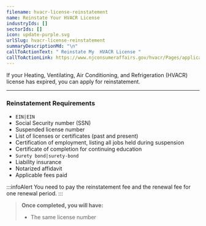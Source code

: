 ```yaml
---
filename: hvacr-license-reinstatement
name: Reinstate Your HVACR License
industryIds: []
sectorIds: []
icon: update-purple.svg
urlSlug: hvacr-license-reinstatement
summaryDescriptionMd: "\n"
callToActionText: " Reinstate My  HVACR License "
callToActionLink: https://www.njconsumeraffairs.gov/hvacr/Pages/applications.aspx
---
```

If your Heating, Ventilating, Air Conditioning, and Refrigeration (HVACR) license has expired, you can apply for reinstatement.
___

### Reinstatement Requirements

*  `EIN|EIN` 
* Social Security number (SSN)
* Suspended license number
* List of licenses or certificates (past and present) 
* Certification of employment, listing all jobs held during suspension
* Certificate of completion for continuing education 
*  `Surety bond|surety-bond`
* Liability insurance
* Notarized affidavit 
* Applicable fees paid

:::infoAlert 
 You need to pay the reinstatement fee and the renewal fee for one renewal period.
:::

> **Once completed, you will have:**
>
> * The same license number